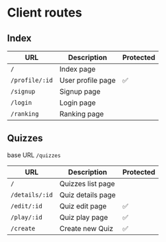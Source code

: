# Client routes

## Index

| URL            | Description       | Protected |
| -------------- | ----------------- | --------- |
| `/`            | Index page        |           |
| `/profile/:id` | User profile page | ✅       |
| `/signup`      | Signup page       |           |
| `/login`       | Login page        |           |
| `/ranking`     | Ranking page      |           |


## Quizzes

base URL `/quizzes`

| URL            | Description       | Protected |
| -------------- | ----------------- | --------- |
| `/`            | Quizzes list page |           |
| `/details/:id` | Quiz details page |           |
| `/edit/:id`    | Quiz edit page    | ✅       |
| `/play/:id`    | Quiz play page    | ✅       |
| `/create`      | Create new Quiz   | ✅       |



